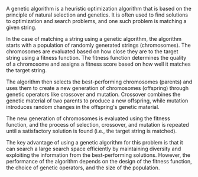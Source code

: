 A genetic algorithm is a heuristic optimization algorithm that is based on the principle of natural selection and genetics. It is often used to find solutions to optimization and search problems, and one such problem is matching a given string.

In the case of matching a string using a genetic algorithm, the algorithm starts with a population of randomly generated strings (chromosomes). The chromosomes are evaluated based on how close they are to the target string using a fitness function. The fitness function determines the quality of a chromosome and assigns a fitness score based on how well it matches the target string.

The algorithm then selects the best-performing chromosomes (parents) and uses them to create a new generation of chromosomes (offspring) through genetic operators like crossover and mutation. Crossover combines the genetic material of two parents to produce a new offspring, while mutation introduces random changes in the offspring's genetic material.

The new generation of chromosomes is evaluated using the fitness function, and the process of selection, crossover, and mutation is repeated until a satisfactory solution is found (i.e., the target string is matched).

The key advantage of using a genetic algorithm for this problem is that it can search a large search space efficiently by maintaining diversity and exploiting the information from the best-performing solutions. However, the performance of the algorithm depends on the design of the fitness function, the choice of genetic operators, and the size of the population.

